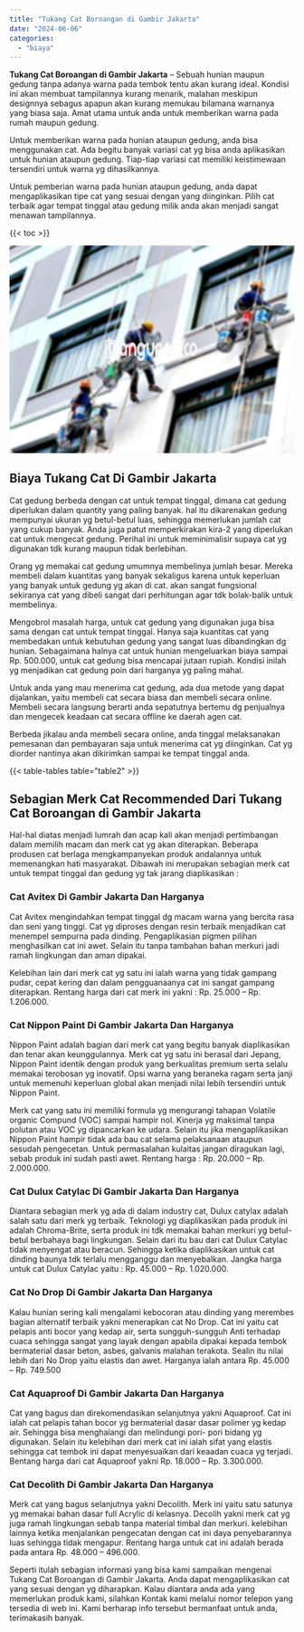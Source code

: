 ```yaml
---
title: "Tukang Cat Boroangan di Gambir Jakarta"
date: "2024-06-06"
categories: 
  - "biaya"
---
```


**Tukang Cat Boroangan di Gambir Jakarta** – Sebuah hunian maupun gedung tanpa adanya warna pada tembok tentu akan kurang ideal. Kondisi ini akan membuat tampilannya kurang menarik, malahan meskipun designnya sebagus apapun akan kurang memukau bilamana warnanya yang biasa saja. Amat utama untuk anda untuk memberikan warna pada rumah maupun gedung.

Untuk memberikan warna pada hunian ataupun gedung, anda bisa menggunakan cat. Ada begitu banyak variasi cat yg bisa anda aplikasikan untuk hunian ataupun gedung. Tiap-tiap variasi cat memiliki keistimewaan tersendiri untuk warna yg dihasilkannya.

Untuk pemberian warna pada hunian ataupun gedung, anda dapat mengaplikasikan tipe cat yang sesuai dengan yang diinginkan. Pilih cat terbaik agar tempat tinggal atau gedung milik anda akan menjadi sangat menawan tampilannya.

{{< toc >}}

![Tukang Cat Boroangan di Gambir Jakarta](/images/jasa-cat-murah07.png)

## Biaya Tukang Cat Di Gambir Jakarta

Cat gedung berbeda dengan cat untuk tempat tinggal, dimana cat gedung diperlukan dalam quantity yang paling banyak. hal itu dikarenakan gedung mempunyai ukuran yg betul-betul luas, sehingga memerlukan jumlah cat yang cukup banyak. Anda juga patut memperkirakan kira-2 yang diperlukan cat untuk mengecat gedung. Perihal ini untuk meminimalisir supaya cat yg digunakan tdk kurang maupun tidak berlebihan.

Orang yg memakai cat gedung umumnya membelinya jumlah besar. Mereka membeli dalam kuantitas yang banyak sekaligus karena untuk keperluan yang banyak untuk gedung yg akan di cat. akan sangat fungsional sekiranya cat yang dibeli sangat dari perhitungan agar tdk bolak-balik untuk membelinya.

Mengobrol masalah harga, untuk cat gedung yang digunakan juga bisa sama dengan cat untuk tempat tinggal. Hanya saja kuantitas cat yang membedakan untuk kebutuhan gedung yang sangat luas dibandingkan dg hunian. Sebagaimana halnya cat untuk hunian mengeluarkan biaya sampai Rp. 500.000, untuk cat gedung bisa mencapai jutaan rupiah. Kondisi inilah yg menjadikan cat gedung poin dari harganya yg paling mahal.

Untuk anda yang mau menerima cat gedung, ada dua metode yang dapat dijalankan, yaitu membeli cat secara biasa dan membeli secara online. Membeli secara langsung berarti anda sepatutnya bertemu dg penjualnya dan mengecek keadaan cat secara offline ke daerah agen cat.

Berbeda jikalau anda membeli secara online, anda tinggal melaksanakan pemesanan dan pembayaran saja untuk menerima cat yg diinginkan. Cat yg diorder nantinya akan dikirimkan sampai ke tempat tinggal anda.

{{< table-tables table="table2" >}}

## Sebagian Merk Cat Recommended Dari Tukang Cat Boroangan di Gambir Jakarta

Hal-hal diatas menjadi lumrah dan acap kali akan menjadi pertimbangan dalam memilih macam dan merk cat yg akan diterapkan. Beberapa produsen cat berlaga mengkampanyekan produk andalannya untuk memenangkan hati masyarakat. Dibawah ini merupakan sebagian merk cat untuk tempat tinggal dan gedung yg tak jarang diaplikasikan :

### Cat Avitex Di Gambir Jakarta Dan Harganya

Cat Avitex mengindahkan tempat tinggal dg macam warna yang bercita rasa dan seni yang tinggi. Cat yg diproses dengan resin terbaik menjadikan cat menempel sempurna pada dinding. Pengaplikasian pigmen pilihan menghasilkan cat ini awet. Selain itu tanpa tambahan bahan merkuri jadi ramah lingkungan dan aman dipakai.

Kelebihan lain dari merk cat yg satu ini ialah warna yang tidak gampang pudar, cepat kering dan dalam pengguanaanya cat ini sangat gampang diterapkan. Rentang harga dari cat merk ini yakni : Rp. 25.000 – Rp. 1.206.000.

### Cat Nippon Paint Di Gambir Jakarta Dan Harganya

Nippon Paint adalah bagian dari merk cat yang begitu banyak diaplikasikan dan tenar akan keunggulannya. Merk cat yg satu ini berasal dari Jepang, Nippon Paint identik dengan produk yang berkualitas premium serta selalu memakai terobosan yg inovatif. Opsi warna yang beraneka ragam serta janji untuk memenuhi keperluan global akan menjadi nilai lebih tersendiri untuk Nippon Paint.

Merk cat yang satu ini memiliki formula yg mengurangi tahapan Volatile organic Compund (VOC) sampai hampir nol. Kinerja yg maksimal tanpa polutan atau VOC yg dipancarkan ke udara. Selain itu jika mengaplikasikan Nippon Paint hampir tidak ada bau cat selama pelaksanaan ataupun sesudah pengecetan. Untuk permasalahan kulaitas jangan diragukan lagi, sebab produk ini sudah pasti awet. Rentang harga : Rp. 20.000 – Rp. 2.000.000.

### Cat Dulux Catylac Di Gambir Jakarta Dan Harganya

Diantara sebagian merk yg ada di dalam industry cat, Dulux catylax adalah salah satu dari merk yg terbaik. Teknologi yg diaplikasikan pada produk ini adalah Chroma-Brite, serta produk ini tdk memakai bahan merkuri yg betul-betul berbahaya bagi lingkungan. Selain dari itu bau dari cat Dulux Catylac tidak menyengat atau beracun. Sehingga ketika diaplikasikan untuk cat dinding baunya tdk terlalu mengganggu dan menyebalkan. Jangka harga untuk cat Dulux Catylac yaitu : Rp. 45.000 – Rp. 1.020.000.

### Cat No Drop Di Gambir Jakarta Dan Harganya

Kalau hunian sering kali mengalami kebocoran atau dinding yang merembes bagian alternatif terbaik yakni menerapkan cat No Drop. Cat ini yaitu cat pelapis anti bocor yang kedap air, serta sungguh-sungguh Anti terhadap cuaca sehingga sangat yang layak dengan apabila dipakai kepada tembok bermaterial dasar beton, asbes, galvanis malahan terakota. Sealin itu nilai lebih dari No Drop yaitu elastis dan awet. Harganya ialah antara Rp. 45.000 – Rp. 749.500

### Cat Aquaproof Di Gambir Jakarta Dan Harganya

Cat yang bagus dan direkomendasikan selanjutnya yakni Aquaproof. Cat ini ialah cat pelapis tahan bocor yg bermaterial dasar dasar polimer yg kedap air. Sehingga bisa menghalangi dan melindungi pori- pori bidang yg digunakan. Selain itu kelebihan dari merk cat ini ialah sifat yang elastis sehingga cat tembok ini dapat menyesuaikan dari keaadan cuaca yg terjadi. Bentang harga dari cat Aquaproof yakni Rp. 18.000 – Rp. 3.300.000.

### Cat Decolith Di Gambir Jakarta Dan Harganya

Merk cat yang bagus selanjutnya yakni Decolith. Merk ini yaitu satu satunya yg memakai bahan dasar full Acrylic di kelasnya. Decolih yakni merk cat yg juga ramah lingkungan sebab tanpa material timbal dan merkuri. kelebihan lainnya ketika menjalankan pengecatan dengan cat ini daya penyebarannya luas sehingga tidak mengapur. Rentang harga untuk cat ini adalah berada pada antara Rp. 48.000 – 496.000.

Seperti itulah sebagian informasi yang bisa kami sampaikan mengenai Tukang Cat Boroangan di Gambir Jakarta. Anda dapat mengaplikasikan cat yang sesuai dengan yg diharapkan. Kalau diantara anda ada yang memerlukan produk kami, silahkan Kontak kami melalui nomor telepon yang tersedia di web ini. Kami berharap info tersebut bermanfaat untuk anda, terimakasih banyak.
